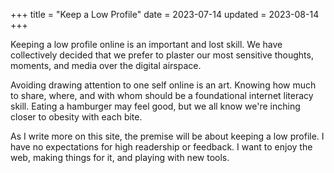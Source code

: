 +++
title = "Keep a Low Profile"
date = 2023-07-14
updated = 2023-08-14
+++

Keeping a low profile online is an important and lost skill. We have
collectively decided that we prefer to plaster our most sensitive thoughts,
moments, and media over the digital airspace.


Avoiding drawing attention to one self online is an art. Knowing how much to
share, where, and with whom should be a foundational internet literacy skill.
Eating a hamburger may feel good, but we all know we're inching closer to
obesity with each bite.


As I write more on this site, the premise will be about keeping a low profile. I
have no expectations for high readership or feedback. I want to enjoy the web,
making things for it, and playing with new tools.
